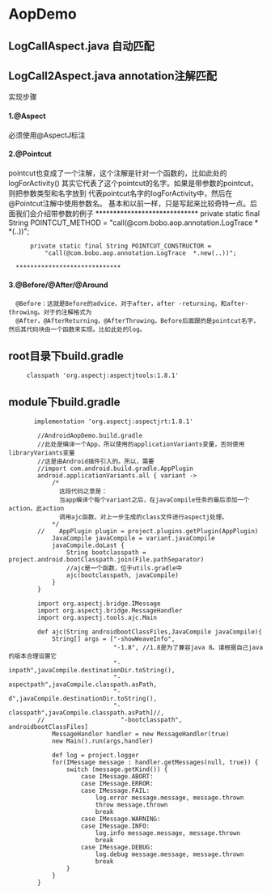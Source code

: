 # AopDemo

## LogCallAspect.java 自动匹配

## LogCall2Aspect.java  annotation注解匹配

实现步骤
 <h4>1.@Aspect    </h4>
      必须使用@AspectJ标注
    
 <h4>2.@Pointcut </h4>
      pointcut也变成了一个注解，这个注解是针对一个函数的，比如此处的logForActivity()
      其实它代表了这个pointcut的名字。如果是带参数的pointcut，则把参数类型和名字放到
      代表pointcut名字的logForActivity中，然后在@Pointcut注解中使用参数名。
      基本和以前一样，只是写起来比较奇特一点。后面我们会介绍带参数的例子
      *****************************
          private static final String POINTCUT_METHOD =
              "call(@com.bobo.aop.annotation.LogTrace * *(..))";

          private static final String POINTCUT_CONSTRUCTOR =
              "call(@com.bobo.aop.annotation.LogTrace  *.new(..))";

      *****************************
 <h4> 3.@Before/@After/@Around     </h4>

      @Before：这就是Before的advice，对于after，after -returning，和after-throwing。对于的注解格式为
      @After，@AfterReturning，@AfterThrowing。Before后面跟的是pointcut名字，然后其代码块由一个函数来实现。比如此处的log。

  <h2>root目录下build.gradle    </h2>
    
         classpath 'org.aspectj:aspectjtools:1.8.1' 
        
    
 <h2> module下build.gradle </h2>
  
           implementation 'org.aspectj:aspectjrt:1.8.1'
  
            //AndroidAopDemo.build.gradle
            //此处是编译一个App，所以使用的applicationVariants变量，否则使用libraryVariants变量
            //这是由Android插件引入的。所以，需要
            //import com.android.build.gradle.AppPlugin
            android.applicationVariants.all { variant ->
                /*
                  这段代码之意是：
                  当app编译个每个variant之后，在javaCompile任务的最后添加一个action。此action
                  调用ajc函数，对上一步生成的class文件进行aspectj处理。
                */
            //    AppPlugin plugin = project.plugins.getPlugin(AppPlugin)
                JavaCompile javaCompile = variant.javaCompile
                javaCompile.doLast {
                    String bootclasspath = project.android.bootClasspath.join(File.pathSeparator)
                    //ajc是一个函数，位于utils.gradle中
                    ajc(bootclasspath, javaCompile)
                }
            }

            import org.aspectj.bridge.IMessage
            import org.aspectj.bridge.MessageHandler
            import org.aspectj.tools.ajc.Main

            def ajc(String androidbootClassFiles,JavaCompile javaCompile){
                String[] args = ["-showWeaveInfo",
                                 "-1.8", //1.8是为了兼容java 8。请根据自己java的版本合理设置它
                                 "-inpath",javaCompile.destinationDir.toString(),
                                 "-aspectpath",javaCompile.classpath.asPath,
                                 "-d",javaCompile.destinationDir.toString(),
                                 "-classpath",javaCompile.classpath.asPath]//,
            //                     "-bootclasspath", androidbootClassFiles]
                MessageHandler handler = new MessageHandler(true)
                new Main().run(args,handler)

                def log = project.logger
                for(IMessage message : handler.getMessages(null, true)) {
                    switch (message.getKind()) {
                        case IMessage.ABORT:
                        case IMessage.ERROR:
                        case IMessage.FAIL:
                            log.error message.message, message.thrown
                            throw message.thrown
                            break
                        case IMessage.WARNING:
                        case IMessage.INFO:
                            log.info message.message, message.thrown
                            break
                        case IMessage.DEBUG:
                            log.debug message.message, message.thrown
                            break
                    }
                }
            }
   
